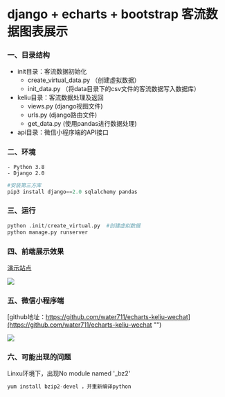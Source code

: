 # django + echarts + bootstrap 客流数据图表展示
### 一、目录结构  
* init目录：客流数据初始化  
    - create_virtual_data.py （创建虚拟数据）  
    - init_data.py （将data目录下的csv文件的客流数据写入数据库）
* keliu目录：客流数据处理及返回
    - views.py (django视图文件)
    - urls.py (django路由文件)
    - get_data.py (使用pandas进行数据处理)
* api目录：微信小程序端的API接口

### 二、环境
    - Python 3.8
    - Django 2.0

```python
#安装第三方库
pip3 install django==2.0 sqlalchemy pandas
```

### 三、运行
```python
python .init/create_virtual.py  #创建虚拟数据
python manage.py runserver
```

### 四、前端展示效果
[演示站点](http://demo.caizhenwei.top/ "")  

<img src="http://qiniu.caizhenwei.top/demo2020-07-28.gif" />

### 五、微信小程序端
[github地址：https://github.com/water711/echarts-keliu-wechat](https://github.com/water711/echarts-keliu-wechat "") 

<img src="http://qiniu.caizhenwei.top/keliu-wechat.gif" />

### 六、可能出现的问题  
Linxu环境下，出现No module named '_bz2'  
```python
yum install bzip2-devel ，并重新编译python
```